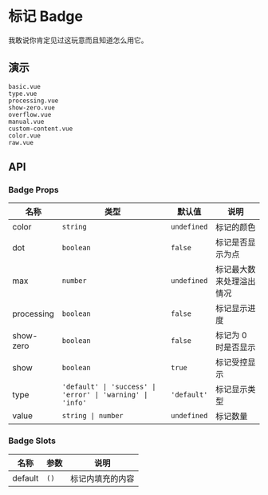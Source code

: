 # 标记 Badge

我敢说你肯定见过这玩意而且知道怎么用它。

## 演示

```demo
basic.vue
type.vue
processing.vue
show-zero.vue
overflow.vue
manual.vue
custom-content.vue
color.vue
raw.vue
```

## API

### Badge Props

| 名称 | 类型 | 默认值 | 说明 |
| --- | --- | --- | --- |
| color | `string` | `undefined` | 标记的颜色 |
| dot | `boolean` | `false` | 标记是否显示为点 |
| max | `number` | `undefined` | 标记最大数来处理溢出情况 |
| processing | `boolean` | `false` | 标记显示进度 |
| show-zero | `boolean` | `false` | 标记为 0 时是否显示 |
| show | `boolean` | `true` | 标记受控显示 |
| type | `'default' \| 'success' \| 'error' \| 'warning' \| 'info'` | `'default'` | 标记显示类型 |
| value | `string \| number` | `undefined` | 标记数量 |

### Badge Slots

| 名称    | 参数 | 说明             |
| ------- | ---- | ---------------- |
| default | `()` | 标记内填充的内容 |
